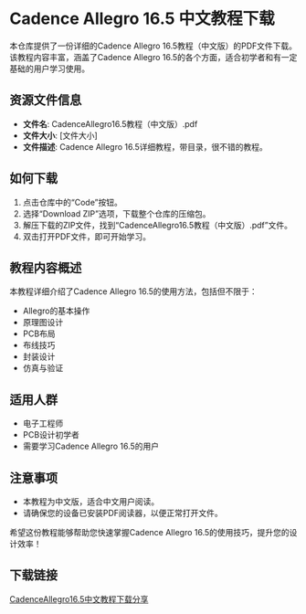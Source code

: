 # Cadence Allegro 16.5 中文教程下载

本仓库提供了一份详细的Cadence Allegro 16.5教程（中文版）的PDF文件下载。该教程内容丰富，涵盖了Cadence Allegro 16.5的各个方面，适合初学者和有一定基础的用户学习使用。

## 资源文件信息

- **文件名**: CadenceAllegro16.5教程（中文版）.pdf
- **文件大小**: [文件大小]
- **文件描述**: Cadence Allegro 16.5详细教程，带目录，很不错的教程。

## 如何下载

1. 点击仓库中的“Code”按钮。
2. 选择“Download ZIP”选项，下载整个仓库的压缩包。
3. 解压下载的ZIP文件，找到“CadenceAllegro16.5教程（中文版）.pdf”文件。
4. 双击打开PDF文件，即可开始学习。

## 教程内容概述

本教程详细介绍了Cadence Allegro 16.5的使用方法，包括但不限于：

- Allegro的基本操作
- 原理图设计
- PCB布局
- 布线技巧
- 封装设计
- 仿真与验证

## 适用人群

- 电子工程师
- PCB设计初学者
- 需要学习Cadence Allegro 16.5的用户

## 注意事项

- 本教程为中文版，适合中文用户阅读。
- 请确保您的设备已安装PDF阅读器，以便正常打开文件。

希望这份教程能够帮助您快速掌握Cadence Allegro 16.5的使用技巧，提升您的设计效率！

## 下载链接

[CadenceAllegro16.5中文教程下载分享](https://pan.quark.cn/s/a9fb03384521)